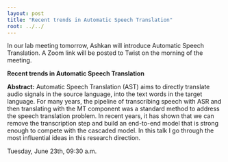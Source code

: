 ```yaml
---
layout: post
title: "Recent trends in Automatic Speech Translation"
root: ../../
---
```

In our lab meeting tomorrow, Ashkan will introduce Automatic Speech Translation.
A Zoom link will be posted to Twist on the morning of the meeting. 

**Recent trends in Automatic Speech Translation**

**Abstract:**
Automatic Speech Translation (AST) aims to directly translate audio signals in the source language, into the text words in the target language. For many years, the pipeline of transcribing speech with ASR and then translating with the MT component was a standard method to address the speech translation problem. In recent years, it has shown that we can remove the transcription step and build an end-to-end model that is strong enough to compete with the cascaded model. In this talk I go through the most influential ideas in this research direction. 


Tuesday, June 23th, 09:30 a.m.
